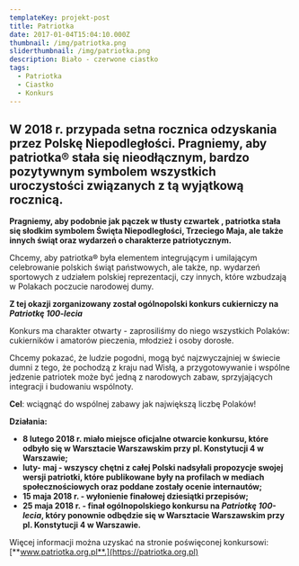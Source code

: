 ```yaml
---
templateKey: projekt-post
title: Patriotka
date: 2017-01-04T15:04:10.000Z
thumbnail: /img/patriotka.png
sliderthumbnail: /img/patriotka.png
description: Biało - czerwone ciastko
tags:
  - Patriotka
  - Ciastko
  - Konkurs
---
```

## **W 2018 r. przypada setna rocznica odzyskania przez Polskę Niepodległości. Pragniemy, aby patriotka® stała się nieodłącznym, bardzo pozytywnym symbolem wszystkich uroczystości związanych z tą wyjątkową rocznicą.**

**Pragniemy, aby podobnie jak pączek w tłusty czwartek , patriotka stała się  słodkim symbolem Święta Niepodległości, Trzeciego Maja, ale także innych świąt oraz wydarzeń o charakterze patriotycznym.**

Chcemy, aby patriotka® była elementem integrującym i umilającym celebrowanie polskich świąt państwowych, ale także, np. wydarzeń sportowych z udziałem polskiej reprezentacji, czy innych, które wzbudzają w Polakach poczucie narodowej dumy.

**Z tej okazji zorganizowany został ogólnopolski konkurs cukierniczy na _Patriotkę 100-lecia_**

Konkurs ma charakter otwarty -  zaprosiliśmy do niego wszystkich Polaków: cukierników i amatorów pieczenia, młodzież i osoby dorosłe.

Chcemy pokazać, że ludzie pogodni, mogą być najzwyczajniej w świecie dumni z tego, że pochodzą z kraju nad Wisłą, a przygotowywanie i wspólne jedzenie patriotek może być jedną z narodowych zabaw, sprzyjających integracji i budowaniu wspólnoty.

**Cel**: wciągnąć do wspólnej zabawy jak największą liczbę Polaków!

**Działania:**

* **8 lutego 2018 r. miało miejsce oficjalne otwarcie konkursu, które odbyło się w Warsztacie Warszawskim przy pl. Konstytucji 4 w Warszawie;**
* **luty- maj - wszyscy chętni z całej Polski nadsyłali propozycje swojej wersji patriotki, które publikowane były na profilach w mediach społecznościowych oraz poddane zostały ocenie internautów;**
* **15 maja 2018 r. - wyłonienie finałowej dziesiątki przepisów;**
* **25 maja 2018 r. - finał ogólnopolskiego konkursu na _Patriotkę 100-lecia_, który ponownie odbędzie się w Warsztacie Warszawskim przy pl. Konstytucji 4 w Warszawie.**

Więcej informacji można uzyskać na stronie poświęconej konkursowi: [**www.patriotka.org.pl**.](https://patriotka.org.pl)
